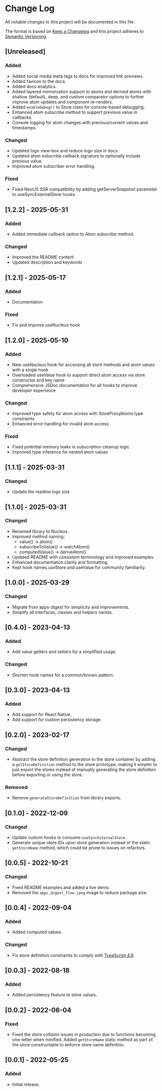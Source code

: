 # Change Log

All notable changes to this project will be documented in this file.

The format is based on [Keep a Changelog](http://keepachangelog.com/)
and this project adheres to [Semantic Versioning](http://semver.org/).

## [Unreleased]

### Added

- Added social media meta tags to docs for improved link previews.
- Added favicon to the docs.
- Added docs analytics.
- Added layered memoization support to atoms and derived atoms with
  shallow (default), deep, and custom comparator options to further
  improve atom updates and component re-renders.
- Added `enableDebug()` to Store class for console-based debugging.
- Enhanced atom subscribe method to support previous value in callbacks.
- Console logging for atom changes with previous/current values and
  timestamps.

### Changed

- Updated logo view-box and reduce logo size in docs.
- Updated atom subscribe callback signature to optionally include
  previous value.
- Improved atom subscriber error handling.

### Fixed

- Fixed NextJS SSR compatibility by adding getServerSnapshot parameter
  to useSyncExternalStore hooks.

## [1.2.2] - 2025-05-31

### Added

- Added immediate callback option to Atom subscribe method.

### Changed

- Improved the README content
- Updated description and keywords

## [1.2.1] - 2025-05-17

### Added

- Documentation

### Fixed

- Fix and improve useNucleux hook

## [1.2.0] - 2025-05-10

### Added

- New useNucleux hook for accessing all store methods and atom values
  with a single hook
- Overloaded useValue hook to support direct atom access via store
  constructor and key name
- Comprehensive JSDoc documentation for all hooks to improve developer
  experience

### Changed

- Improved type safety for atom access with StoreProxyAtoms type
  constraints
- Enhanced error handling for invalid atom access

### Fixed

- Fixed potential memory leaks in subscription cleanup logic
- Improved type inference for nested atom values

## [1.1.1] - 2025-03-31

### Changed

- Update the readme logo size

## [1.1.0] - 2025-03-31

### Changed

- Renamed library to Nucleux.
- Improved method naming:
  - value() → atom()
  - subscribeToValue() → watchAtom()
  - computedValue() → deriveAtom()
- Updated README with consistent terminology and improved examples.
- Enhanced documentation clarity and formatting.
- Kept hook names useStore and useValue for community familiarity.

## [1.0.0] - 2025-03-29

### Changed

- Migrate from apps-digest for simplicity and improvements.
- Simplify all interfaces, classes and helpers names.

## [0.4.0] - 2023-04-13

### Added

- Add value getters and setters for a simplified usage.

### Changed

- Shorten hook names for a common/known pattern.

## [0.3.0] - 2023-04-13

### Added

- Add support for React Native.
- Add support for custom persistency storage.

## [0.2.0] - 2023-02-17

### Changed

- Abstract the store definition generation to the store container by
  adding a `getStoreDefinition` method to the store prototype, making it
  simpler to just export the stores instead of manually generating the
  store definition before exporting or using the store.

### Removed

- Remove `generateStoreDefinition` from library exports.

## [0.1.0] - 2022-12-09

### Changed

- Update custom hooks to consume `useSyncExternalStore`.
- Generate unique store IDs upon store generation instead of the static `getStoreName` method, which could be prone to issues on refactors.

## [0.0.5] - 2022-10-21

### Changed

- Fixed README examples and added a live demo.
- Removed the `apps_digest_flow.jpeg` image to reduce package size.

## [0.0.4] - 2022-09-04

### Added

- Added computed values.

### Changed

- Fix store definition constraints to comply with [TypeScript 4.8](https://devblogs.microsoft.com/typescript/announcing-typescript-4-8/#unconstrained-generics-no-longer-assignable-to).

## [0.0.3] - 2022-08-18

### Added

- Added persistency feature to store values.

## [0.0.2] - 2022-06-04

### Fixed

- Fixed the store collision issues in production due to functions becoming
  one-letter when minified. Added `getStoreName` static method as part of the
  store constructable to enforce store name definition.

## [0.0.1] - 2022-05-25

### Added

- Initial release.
